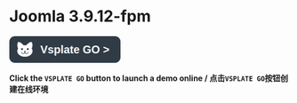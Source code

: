# Joomla 3.9.12-fpm

<a href="https://www.vsplate.com/?docker-compose=https://github.com/vsplate/dcenvs/joomla/3.9.12-fpm"><img alt="VSPLATE GO" src="https://raw.githubusercontent.com/vsplate/images/master/vsgo_btn.png" width="200px"></a>

**Click the `VSPLATE GO` button to launch a demo online / 点击`VSPLATE GO`按钮创建在线环境**